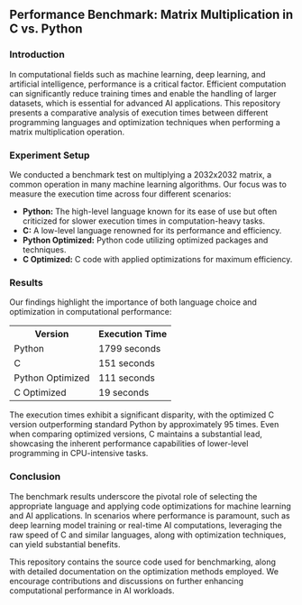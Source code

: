 <h2>Performance Benchmark: Matrix Multiplication in C vs. Python</h2>

<h3>Introduction</h3>
<p>In computational fields such as machine learning, deep learning, and artificial intelligence, performance is a critical factor. Efficient computation can significantly reduce training times and enable the handling of larger datasets, which is essential for advanced AI applications. This repository presents a comparative analysis of execution times between different programming languages and optimization techniques when performing a matrix multiplication operation.</p>

<h3>Experiment Setup</h3>
<p>We conducted a benchmark test on multiplying a 2032x2032 matrix, a common operation in many machine learning algorithms. Our focus was to measure the execution time across four different scenarios:</p>
<ul>
  <li><strong>Python:</strong> The high-level language known for its ease of use but often criticized for slower execution times in computation-heavy tasks.</li>
  <li><strong>C:</strong> A low-level language renowned for its performance and efficiency.</li>
  <li><strong>Python Optimized:</strong> Python code utilizing optimized packages and techniques.</li>
  <li><strong>C Optimized:</strong> C code with applied optimizations for maximum efficiency.</li>
</ul>

<h3>Results</h3>
<p>Our findings highlight the importance of both language choice and optimization in computational performance:</p>
<table>
  <tr>
    <th>Version</th>
    <th>Execution Time</th>
  </tr>
  <tr>
    <td>Python</td>
    <td>1799 seconds</td>
  </tr>
  <tr>
    <td>C</td>
    <td>151 seconds</td>
  </tr>
  <tr>
    <td>Python Optimized</td>
    <td>111 seconds</td>
  </tr>
  <tr>
    <td>C Optimized</td>
    <td>19 seconds</td>
  </tr>
</table>

<p>The execution times exhibit a significant disparity, with the optimized C version outperforming standard Python by approximately 95 times. Even when comparing optimized versions, C maintains a substantial lead, showcasing the inherent performance capabilities of lower-level programming in CPU-intensive tasks.</p>

<h3>Conclusion</h3>
<p>The benchmark results underscore the pivotal role of selecting the appropriate language and applying code optimizations for machine learning and AI applications. In scenarios where performance is paramount, such as deep learning model training or real-time AI computations, leveraging the raw speed of C and similar languages, along with optimization techniques, can yield substantial benefits.</p>

<p>This repository contains the source code used for benchmarking, along with detailed documentation on the optimization methods employed. We encourage contributions and discussions on further enhancing computational performance in AI workloads.</p>
